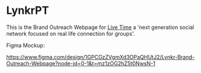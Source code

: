 # LynkrPT

This is the Brand Outreach Webpage for [Live Time](https://www.linkedin.com/in/emilyjwheeler/) a 'next generation social network focused on real life connection for groups'.

Figma Mockup:

https://www.figma.com/design/1GPCGzZVgmXd3OPaQHUtJ2/Lynkr-Brand-Outreach-Webpage?node-id=0-1&t=mz1zOG2hZ5t0NwsN-1
